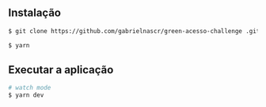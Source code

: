 ## Instalação

```bash
$ git clone https://github.com/gabrielnascr/green-acesso-challenge .git
```

```bash
$ yarn
```

## Executar a aplicação

```bash
# watch mode
$ yarn dev
```

